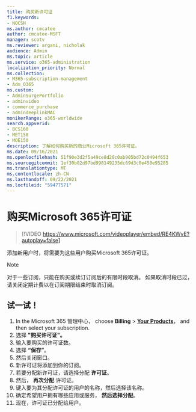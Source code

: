 ```yaml
---
title: 购买新许可证
f1.keywords:
- NOCSH
ms.author: cmcatee
author: cmcatee-MSFT
manager: scotv
ms.reviewer: argani, nicholak
audience: Admin
ms.topic: article
ms.service: o365-administration
localization_priority: Normal
ms.collection:
- M365-subscription-management
- Adm_O365
ms.custom:
- AdminSurgePortfolio
- adminvideo
- commerce_purchase
- admindeeplinkMAC
monikerRange: o365-worldwide
search.appverid:
- BCS160
- MET150
- MOE150
description: 了解如何购买新的商业Microsoft 365许可证。
ms.date: 09/16/2021
ms.openlocfilehash: 51f90e3d2f5a49ce8d20c0ab905bd72c0494f653
ms.sourcegitcommit: 1ef30b82d97bd998149235dc69d3c0e450e95285
ms.translationtype: MT
ms.contentlocale: zh-CN
ms.lasthandoff: 09/22/2021
ms.locfileid: "59477571"
---
```

# <a name="buy-microsoft-365-licenses"></a>购买Microsoft 365许可证

> [!VIDEO https://www.microsoft.com/videoplayer/embed/RE4KWvE?autoplay=false]

添加新用户时，将需要为这些用户购买Microsoft 365许可证。

> [!NOTE]
> 对于一些订阅，只能在购买或续订订阅后的有限时段取消。 如果取消时段已过，请关闭定期计费以在订阅期限结束时取消订阅。

## <a name="try-it"></a>试一试！

1. In the Microsoft 365 管理中心， choose **Billing**  >  <a href="https://go.microsoft.com/fwlink/p/?linkid=842054" target="_blank">**Your Products**</a>， and then select your subscription.
1. 选择 **"购买许可证"。**
1. 输入要购买的许可证数。
1. 选择 **“保存”**。
1. 然后关闭窗口。
1. 新许可证将添加到你的订阅。
1. 若要分配新许可证，请选择分配 **许可证**。
1. 然后， **再次分配** 许可证。
1. 键入要为其分配许可证的用户的名称，然后选择该名称。
1. 确定希望用户拥有哪些应用或服务， **然后选择分配**。
1. 现在，许可证已分配给用户。